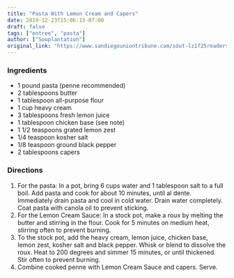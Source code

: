 ```yaml
---
title: "Pasta With Lemon Cream and Capers"
date: 2019-12-23T15:06:13-07:00
draft: false
tags: ["entree", "pasta"]
author: ["Souplantation"]
original_link: "https://www.sandiegouniontribune.com/sdut-lz1f25readers183027-here-it-8211-lemon-cream-sauce-2009feb25-story.html"
---
```


### Ingredients

- 1 pound pasta (penne recommended)
- 2 tablespoons butter
- 1 tablespoon all-purpose flour
- 1 cup heavy cream
- 3 tablespoons fresh lemon juice
- 1 tablespoon chicken base (see note)
- 1 1/2 teaspoons grated lemon zest
- 1/4 teaspoon kosher salt
- 1/8 teaspoon ground black pepper
- 2 tablespoons capers 

### Directions
1. For the pasta: In a pot, bring 6 cups water and 1 tablespoon salt to a full boil. Add pasta and cook for about 10 minutes, until al dente. Immediately drain pasta and cool in cold water. Drain water completely. Coat pasta with canola oil to prevent sticking.
1. For the Lemon Cream Sauce: In a stock pot, make a roux by melting the butter and stirring in the flour. Cook for 5 minutes on medium heat, stirring often to prevent burning.
1. To the stock pot, add the heavy cream, lemon juice, chicken base, lemon zest, kosher salt and black pepper. Whisk or blend to dissolve the roux. Heat to 200 degrees and simmer 15 minutes, or until thickened. Stir often to prevent burning.
1. Combine cooked penne with Lemon Cream Sauce and capers. Serve. 
